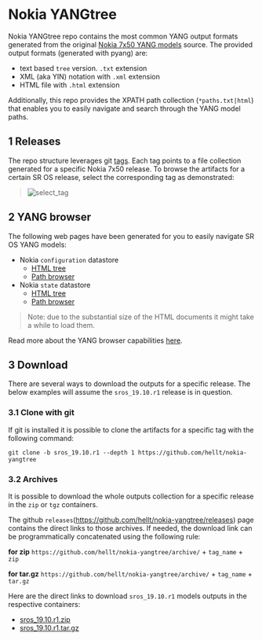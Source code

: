 # Nokia YANGtree
Nokia YANGtree repo contains the most common YANG output formats generated from the original [Nokia 7x50 YANG models](https://github.com/nokia/7x50_YangModels) source. The provided output formats (generated with pyang) are:

- text based `tree` version. `.txt` extension
- XML (aka YIN) notation with `.xml` extension
- HTML file with `.html` extension

Additionally, this repo provides the XPATH path collection (`*paths.txt|html`) that enables you to easily navigate and search through the YANG model paths.

## 1 Releases
The repo structure leverages git [tags](https://github.com/hellt/nokia-yangtree/tags). Each tag points to a file collection generated for a specific Nokia 7x50 release. To browse the artifacts for a certain SR OS release, select the corresponding tag as demonstrated:

> ![select_tag](https://gitlab.com/rdodin/pics/-/wikis/uploads/43cc6afb381976990c18de526fe906e6/yangtree.gif)


## 2 YANG browser
The following web pages have been generated for you to easily navigate SR OS YANG models:

* Nokia `configuration` datastore
  * [HTML tree](https://rdodin.gitlab.io/nokia-yangtree-srv/sros_19.10.r1-nokia-conf-combined.html)
  * [Path browser](https://rdodin.gitlab.io/nokia-yangtree-srv/sros_19.10.r1-nokia-conf-combined-paths.html)
* Nokia `state` datastore
  * [HTML tree](https://rdodin.gitlab.io/nokia-yangtree-srv/sros_19.10.r1-nokia-state-combined.html)
  * [Path browser](https://rdodin.gitlab.io/nokia-yangtree-srv/sros_19.10.r1-nokia-state-combined-paths.html)

> Note: due to the substantial size of the HTML documents it might take a while to load them.

Read more about the YANG browser capabilities [here](https://netdevops.me/2020/nokia-yang-tree/).

## 3 Download
There are several ways to download the outputs for a specific release. The below examples will assume the `sros_19.10.r1` release is in question.

### 3.1 Clone with git
If git is installed it is possible to clone the artifacts for a specific tag with the following command:
```
git clone -b sros_19.10.r1 --depth 1 https://github.com/hellt/nokia-yangtree
```

### 3.2 Archives
It is possible to download the whole outputs collection for a specific release in the `zip` or `tgz` containers.

The github `releases`(https://github.com/hellt/nokia-yangtree/releases) page contains the direct links to those archives. If needed, the download link can be programmatically concatenated using the following rule:

**for zip**
`https://github.com/hellt/nokia-yangtree/archive/` + `tag_name` + `zip`

**for tar.gz**
`https://github.com/hellt/nokia-yangtree/archive/` + `tag_name` + `tar.gz`

Here are the direct links to download `sros_19.10.r1` models outputs in the respective containers:
- [sros_19.10.r1.zip](https://github.com/hellt/nokia-yangtree/archive/sros_19.10.r1.zip)
- [sros_19.10.r1.tar.gz](https://github.com/hellt/nokia-yangtree/archive/sros_19.10.r1.tar.gz)
